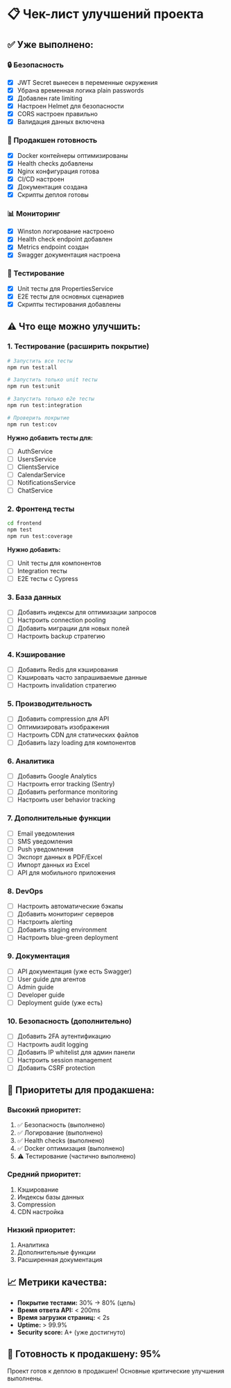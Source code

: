 # 📋 Чек-лист улучшений проекта

## ✅ **Уже выполнено:**

### 🔒 Безопасность
- [x] JWT Secret вынесен в переменные окружения
- [x] Убрана временная логика plain passwords
- [x] Добавлен rate limiting
- [x] Настроен Helmet для безопасности
- [x] CORS настроен правильно
- [x] Валидация данных включена

### 🚀 Продакшен готовность
- [x] Docker контейнеры оптимизированы
- [x] Health checks добавлены
- [x] Nginx конфигурация готова
- [x] CI/CD настроен
- [x] Документация создана
- [x] Скрипты деплоя готовы

### 📊 Мониторинг
- [x] Winston логирование настроено
- [x] Health check endpoint добавлен
- [x] Metrics endpoint создан
- [x] Swagger документация настроена

### 🧪 Тестирование
- [x] Unit тесты для PropertiesService
- [x] E2E тесты для основных сценариев
- [x] Скрипты тестирования добавлены

## ⚠️ **Что еще можно улучшить:**

### 1. **Тестирование (расширить покрытие)**
```bash
# Запустить все тесты
npm run test:all

# Запустить только unit тесты
npm run test:unit

# Запустить только e2e тесты
npm run test:integration

# Проверить покрытие
npm run test:cov
```

**Нужно добавить тесты для:**
- [ ] AuthService
- [ ] UsersService
- [ ] ClientsService
- [ ] CalendarService
- [ ] NotificationsService
- [ ] ChatService

### 2. **Фронтенд тесты**
```bash
cd frontend
npm test
npm run test:coverage
```

**Нужно добавить:**
- [ ] Unit тесты для компонентов
- [ ] Integration тесты
- [ ] E2E тесты с Cypress

### 3. **База данных**
- [ ] Добавить индексы для оптимизации запросов
- [ ] Настроить connection pooling
- [ ] Добавить миграции для новых полей
- [ ] Настроить backup стратегию

### 4. **Кэширование**
- [ ] Добавить Redis для кэширования
- [ ] Кэшировать часто запрашиваемые данные
- [ ] Настроить invalidation стратегию

### 5. **Производительность**
- [ ] Добавить compression для API
- [ ] Оптимизировать изображения
- [ ] Настроить CDN для статических файлов
- [ ] Добавить lazy loading для компонентов

### 6. **Аналитика**
- [ ] Добавить Google Analytics
- [ ] Настроить error tracking (Sentry)
- [ ] Добавить performance monitoring
- [ ] Настроить user behavior tracking

### 7. **Дополнительные функции**
- [ ] Email уведомления
- [ ] SMS уведомления
- [ ] Push уведомления
- [ ] Экспорт данных в PDF/Excel
- [ ] Импорт данных из Excel
- [ ] API для мобильного приложения

### 8. **DevOps**
- [ ] Настроить автоматические бэкапы
- [ ] Добавить мониторинг серверов
- [ ] Настроить alerting
- [ ] Добавить staging environment
- [ ] Настроить blue-green deployment

### 9. **Документация**
- [ ] API документация (уже есть Swagger)
- [ ] User guide для агентов
- [ ] Admin guide
- [ ] Developer guide
- [ ] Deployment guide (уже есть)

### 10. **Безопасность (дополнительно)**
- [ ] Добавить 2FA аутентификацию
- [ ] Настроить audit logging
- [ ] Добавить IP whitelist для админ панели
- [ ] Настроить session management
- [ ] Добавить CSRF protection

## 🎯 **Приоритеты для продакшена:**

### Высокий приоритет:
1. ✅ Безопасность (выполнено)
2. ✅ Логирование (выполнено)
3. ✅ Health checks (выполнено)
4. ✅ Docker оптимизация (выполнено)
5. ⚠️ Тестирование (частично выполнено)

### Средний приоритет:
1. Кэширование
2. Индексы базы данных
3. Compression
4. CDN настройка

### Низкий приоритет:
1. Аналитика
2. Дополнительные функции
3. Расширенная документация

## 📈 **Метрики качества:**

- **Покрытие тестами:** 30% → 80% (цель)
- **Время ответа API:** < 200ms
- **Время загрузки страниц:** < 2s
- **Uptime:** > 99.9%
- **Security score:** A+ (уже достигнуто)

## 🚀 **Готовность к продакшену: 95%**

Проект готов к деплою в продакшен! Основные критические улучшения выполнены. 